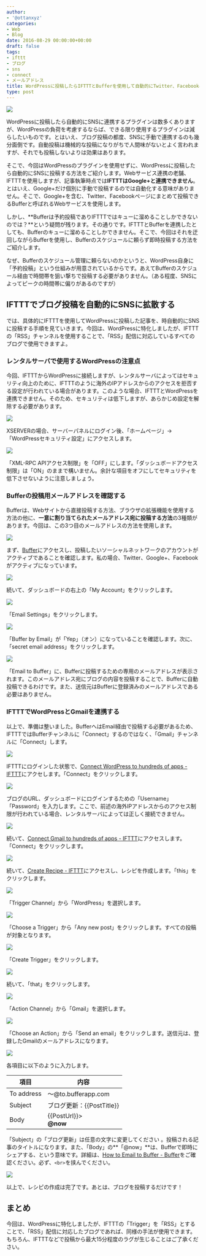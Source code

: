 ```yaml
---
author:
- '@ottanxyz'
categories:
- Web
- Blog
date: 2016-08-29 00:00:00+00:00
draft: false
tags:
- ifttt
- ブログ
- sns
- connect
- メールアドレス
title: WordPressに投稿したらIFTTTとBufferを使用して自動的にTwitter、Facebookページ、Google+に投稿する方法
type: post
---
```


![](160829-57c3a37769de1.jpg)

WordPressに投稿したら自動的にSNSに連携するプラグインは数多くありますが、WordPressの負荷を考慮するならば、できる限り使用するプラグインは減らしたいものです。とはいえ、ブログ投稿の都度、SNSに手動で連携するのも幾分面倒です。自動投稿は機械的な投稿になりがちで人間味がないとよく言われますが、それでも投稿しないよりは効果はあります。

そこで、今回はWordPressのプラグインを使用せずに、WordPressに投稿したら自動的にSNSに投稿する方法をご紹介します。Webサービス連携の老舗、IFTTTを使用しますが、記事執筆時点では**IFTTTはGoogle+と連携できません**。とはいえ、Google+だけ個別に手動で投稿するのでは自動化する意味がありません。そこで、Google+を含む、Twitter、Facebookページにまとめて投稿できるBufferと呼ばれるWebサービスを使用します。

しかし、**Bufferは予約投稿でありIFTTTではキューに溜めることしかできないのでは？**という疑問が残ります。その通りです。IFTTTとBufferを連携したとしても、Bufferのキューに溜めることしかできません。そこで、今回はそれを迂回しながらBufferを使用し、Bufferのスケジュールに頼らず即時投稿する方法をご紹介します。

なぜ、Bufferのスケジュール管理に頼らないのかというと、WordPress自身に「予約投稿」という仕組みが用意されているからです。あえてBufferのスケジュール経由で時間帯を狙い撃ちで投稿する必要がありません。（ある程度、SNSによってピークの時間帯に偏りがあるのですが）

## IFTTTでブログ投稿を自動的にSNSに拡散する

では、具体的にIFTTTを使用してWordPressに投稿した記事を、時自動的にSNSに投稿する手順を見ていきます。今回は、WordPressに特化しましたが、IFTTTの「RSS」チャンネルを使用することで、「RSS」配信に対応しているすべてのブログで使用できますよ。

### レンタルサーバで使用するWordPressの注意点

今回、IFTTTからWordPressに接続しますが、レンタルサーバによってはセキュリティ向上のために、IFTTTのように海外のIPアドレスからのアクセスを拒否する設定が行われている場合があります。このような場合、IFTTTとWordPressを連携できません。そのため、セキュリティは低下しますが、あらかじめ設定を解除する必要があります。

![](160829-57c3a37fc2846.png)

XSERVERの場合、サーバーパネルにログイン後、「ホームページ」→「WordPressセキュリティ設定」にアクセスします。

![](160829-57c3a38477178.png)

「XML-RPC APIアクセス制限」を「OFF」にします。「ダッシュボードアクセス制限」は「ON」のままで構いません。余計な項目をオフにしてセキュリティを低下させないように注意しましょう。

### Bufferの投稿用メールアドレスを確認する

Bufferは、Webサイトから直接投稿する方法、ブラウザの拡張機能を使用する方法の他に、**一意に割り当てられたメールアドレス宛に投稿する方法**の3種類があります。今回は、この3つ目のメールアドレスの方法を使用します。

![](160829-57c3a389283fb.png)

まず、[Buffer](https://buffer.com/)にアクセスし、投稿したいソーシャルネットワークのアカウントがアクティブであることを確認します。私の場合、Twitter、Google+、Facebookがアクティブになっています。

![](160829-57c3a38e268ef.png)

続いて、ダッシュボードの右上の「My Account」をクリックします。

![](160829-57c3a394b9cad.png)

「Email Settings」をクリックします。

![](160829-57c3a3995e416.png)

「Buffer by Email」が「Yep」（オン）になっていることを確認します。次に、「secret email address」をクリックします。

![](160829-57c3a7c50e501.png)

「Email to Buffer」に、Bufferに投稿するための専用のメールアドレスが表示されます。このメールアドレス宛にブログの内容を投稿することで、Bufferに自動投稿できるわけです。また、送信元はBufferに登録済みのメールアドレスである必要はありません。

### IFTTTでWordPressとGmailを連携する

以上で、準備は整いました。BufferへはEmail経由で投稿する必要があるため、IFTTTではBufferチャンネルに「Connect」するのではなく、「Gmail」チャンネルに「Connect」します。

![](160829-57c3a3a335835.png)

IFTTTにログインした状態で、[Connect WordPress to hundreds of apps - IFTTT](https://ifttt.com/wordpress)にアクセします。「Connect」をクリックします。

![](160829-57c3a3a97adea.png)

ブログのURL、ダッシュボードにログインするための「Username」「Password」を入力します。ここで、前述の海外IPアドレスからのアクセス制限が行われている場合、レンタルサーバによっては正しく接続できません。

![](160829-57c3a3b05f0f7.png)

続いて、[Connect Gmail to hundreds of apps - IFTTT](https://ifttt.com/gmail)にアクセスします。「Connect」をクリックします。

![](160829-57c3a3b5d387b.png)

続いて、[Create Recipe - IFTTT](https://ifttt.com/myrecipes/personal/new)にアクセスし、レシピを作成します。「this」をクリックします。

![](160829-57c3a3bd6ad1b.png)

「Trigger Channel」から「WordPress」を選択します。

![](160829-57c3a3c75983c.png)

「Choose a Trigger」から「Any new post」をクリックします。すべての投稿が対象となります。

![](160829-57c3a3cd590bd.png)

「Create Trigger」をクリックします。

![](160829-57c3a3d2e726b.png)

続いて、「that」をクリックします。

![](160829-57c3a3d961a05.png)

「Action Channel」から「Gmail」を選択します。

![](160829-57c3a3dee3483.png)

「Choose an Action」から「Send an email」をクリックします。送信元は、登録したGmailのメールアドレスになります。

![](160829-57c3a3e4d4691.png)

各項目に以下のように入力します。

| 項目       | 内容                      |
| ---------- | ------------------------- |
| To address | 〜@to.bufferapp.com       |
| Subject    | ブログ更新：{{PostTitle}} |
| Body       | {{PostUrl}}><br>**@now**  |

「Subject」の「ブログ更新」は任意の文字に変更してください
。投稿される記事のタイトルになります。また、「Body」の**「@now」**は、Bufferで即時にシェアする、という意味です。詳細は、[How to Email to Buffer - Buffer](https://buffer.com/guides/email)をご確認ください。必ず、`<br>`を挟んでください。

![](160829-57c3a3ea34835.png)

以上で、レシピの作成は完了です。あとは、ブログを投稿するだけです！

## まとめ

今回は、WordPressに特化しましたが、IFTTTの「Trigger」を「RSS」とすることで、「RSS」配信に対応したブログであれば、同様の手法が使用できます。もちろん、IFTTTなどで投稿から最大15分程度のラグが生じることはご了承ください。

